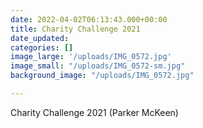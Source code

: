 ```yaml
---
date: 2022-04-02T06:13:43.000+00:00
title: Charity Challenge 2021
date_updated:
categories: []
image_large: '/uploads/IMG_0572.jpg'
image_small: "/uploads/IMG_0572-sm.jpg"
background_image: "/uploads/IMG_0572.jpg"

---
```

Charity Challenge 2021 (Parker McKeen)
